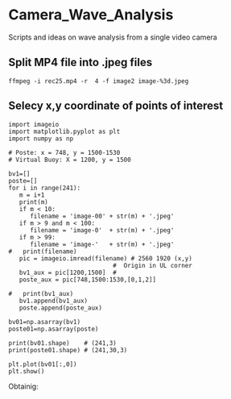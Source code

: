 # Camera_Wave_Analysis
Scripts and ideas on wave analysis from a single video camera

## Split MP4 file into .jpeg files

```
ffmpeg -i rec25.mp4 -r  4 -f image2 image-%3d.jpeg
```

## Selecy x,y coordinate of points of interest

```
import imageio
import matplotlib.pyplot as plt
import numpy as np

# Poste: x = 748, y = 1500-1530
# Virtual Buoy: X = 1200, y = 1500

bv1=[]
poste=[]
for i in range(241):
   m = i+1
   print(m)
   if m < 10:
      filename = 'image-00' + str(m) + '.jpeg'
   if m > 9 and m < 100:
      filename = 'image-0'  + str(m) + '.jpeg'
   if m > 99:
      filename = 'image-'   + str(m) + '.jpeg'
#   print(filename)
   pic = imageio.imread(filename) # 2560 1920 (x,y)
                             #  Origin in UL corner
   bv1_aux = pic[1200,1500]  #
   poste_aux = pic[748,1500:1530,[0,1,2]]
   
#   print(bv1_aux) 
   bv1.append(bv1_aux)
   poste.append(poste_aux)

bv01=np.asarray(bv1)
poste01=np.asarray(poste)

print(bv01.shape)    # (241,3)
print(poste01.shape) # (241,30,3)

plt.plot(bv01[:,0])
plt.show()
```

Obtainig:


